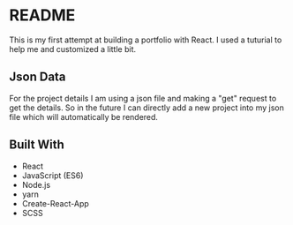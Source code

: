 # README  

This is my first attempt at building a portfolio with React. I used a tuturial to help me and customized a little bit.

## Json Data
For the project details I am using a json file and making a "get" request to get the details. So in the future I can directly add a new project into my json file which will automatically be rendered.

## Built With
- React
- JavaScript (ES6)
- Node.js
- yarn
- Create-React-App
- SCSS